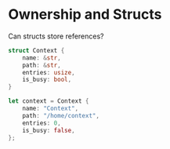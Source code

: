 # Ownership and Structs

Can structs store references?

```rust
struct Context {
    name: &str,
    path: &str,
    entries: usize,
    is_busy: bool,
}

let context = Context {
    name: "Context",
    path: "/home/context",
    entries: 0,
    is_busy: false,
};
```
